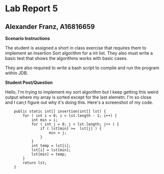 # Lab Report 5
## Alexander Franz, A16816659

**Scenario Instructions**

The student is assigned a short in class exercise that requires them to implement an Insertion Sort algorithm for a int list. They also must write a basic test that shows the algorithms works with basic cases. 

They are also required to write a bash script to compile and run the program within JDB. 

**Student Post/Question**

Hello, I'm trying to implement my sort algorithm but I keep getting this weird output where my array is sorted except for the last elemetn. I'm so close and I can;t figure out why it's doing this. Here's a screenshot of my code. 

```
	public static int[] insertion(int[] lst) {
		for ( int i = 0; i < lst.length - 1; i++) {
			int min = i; 
			for ( int j = 0; j < lst.length; j++ ) {
				if ( lst[min] >=  lst[j] ) {
					min = j;
				}
			}
			int temp = lst[i];
			lst[i] = lst[min];
			lst[min] = temp;
		}		
		return lst;
	}
```
